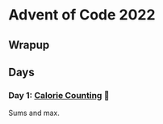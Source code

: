 # Advent of Code 2022

## Wrapup

## Days

### Day 1: [Calorie Counting](day01/README.md) 🌟

Sums and max.